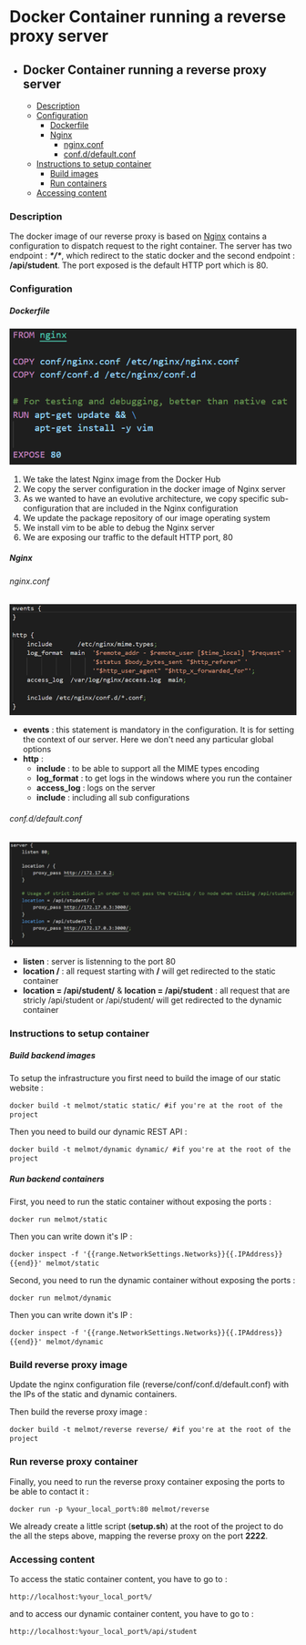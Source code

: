 # Docker Container running a reverse proxy server
- ## Docker Container running a reverse proxy server
    + [Description](#description)
    + [Configuration](#configuration)
        * [Dockerfile](#dockerfile)
        * [Nginx](#nginx)
          + [nginx.conf](#nginxconf)
          + [conf.d/default.conf](#confd-defaultconf)
    + [Instructions to setup container](#instructions-to-setup-container)
        * [Build images](#build-images)
        * [Run containers](#run-containers)
    + [Accessing content](#accessing-content)

### Description

The docker image of our reverse proxy is based on [Nginx](https://hub.docker.com/_/nginx) contains a configuration to dispatch request to the right container. The server has two endpoint : ***\*/\****, which redirect to the static docker and the second endpoint : **/api/student**. The port exposed is the default HTTP port which is 80.

### Configuration	

##### Dockerfile

![](img/dockerfile.PNG)

1. We take the latest Nginx image from the Docker Hub
2. We copy the server configuration in the docker image of Nginx server
3. As we wanted to have an evolutive architecture, we copy specific sub-configuration that are included in the Nginx configuration
4. We update the package repository of our image operating system
5. We install vim to be able to debug the Nginx server
6. We are exposing our traffic to the default HTTP port, 80

##### Nginx

###### nginx.conf

![](img/nginx.PNG)

- **events** : this statement is mandatory in the configuration. It is for setting the context of our server. Here we don't need any particular global options
- **http** : 
  - **include** : to be able to support all the MIME types encoding
  - **log_format** : to get logs in the windows where you run the container
  - **access_log** : logs on the server
  - **include** : including all sub configurations

###### conf.d/default.conf

![](img/default.PNG)

- **listen** : server is listenning to the port 80
- **location /** : all request starting with **/** will get redirected to the static container
- **location = /api/student/** & **location = /api/student** : all request that are stricly /api/student or /api/student/ will get redirected to the dynamic container

### Instructions to setup container

##### Build backend images

To setup the infrastructure  you first need to build the image of our static website :

```shell
docker build -t melmot/static static/ #if you're at the root of the project
```

Then you need to build our dynamic REST API :

```shell
docker build -t melmot/dynamic dynamic/ #if you're at the root of the project
```

##### Run backend containers

First, you need to run the static container without exposing the ports :

```
docker run melmot/static 
```

Then you can write down it's IP :

```
docker inspect -f '{{range.NetworkSettings.Networks}}{{.IPAddress}}{{end}}' melmot/static
```

Second, you need to run the dynamic container without exposing the ports : 

```
docker run melmot/dynamic 
```

Then you can write down it's IP :

```
docker inspect -f '{{range.NetworkSettings.Networks}}{{.IPAddress}}{{end}}' melmot/dynamic
```

### Build reverse proxy image

Update the nginx configuration file (reverse/conf/conf.d/default.conf) with the IPs of the static and dynamic containers.

Then build the reverse proxy image : 

```shell
docker build -t melmot/reverse reverse/ #if you're at the root of the project
```

### Run reverse proxy container

Finally, you need to run the reverse proxy container exposing the ports to be able to contact it : 

```
docker run -p %your_local_port%:80 melmot/reverse 
```

We already create a little script (**setup.sh**) at the root of the project to do the all the steps above, mapping the reverse proxy on the port **2222**.

### Accessing content

To access the static container content, you have to go to :

```
http://localhost:%your_local_port%/
```

and to access our dynamic container content, you have to go to : 

```
http://localhost:%your_local_port%/api/student
```

